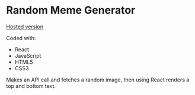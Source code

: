 # Random Meme Generator

[Hosted version](https://urban-meme-generator.netlify.com)

Coded with:
- React
- JavaScript
- HTML5
- CSS3

Makes an API call and fetches a random image, then using React renders a top and bottom text.
